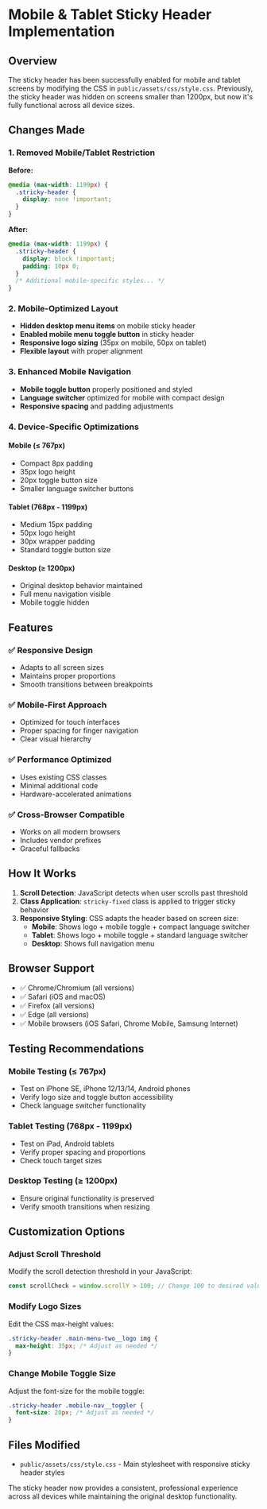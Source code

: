 # Mobile & Tablet Sticky Header Implementation

## Overview
The sticky header has been successfully enabled for mobile and tablet screens by modifying the CSS in `public/assets/css/style.css`. Previously, the sticky header was hidden on screens smaller than 1200px, but now it's fully functional across all device sizes.

## Changes Made

### 1. Removed Mobile/Tablet Restriction
**Before:**
```css
@media (max-width: 1199px) {
  .stricky-header {
    display: none !important;
  }
}
```

**After:**
```css
@media (max-width: 1199px) {
  .stricky-header {
    display: block !important;
    padding: 10px 0;
  }
  /* Additional mobile-specific styles... */
}
```

### 2. Mobile-Optimized Layout
- **Hidden desktop menu items** on mobile sticky header
- **Enabled mobile menu toggle button** in sticky header
- **Responsive logo sizing** (35px on mobile, 50px on tablet)
- **Flexible layout** with proper alignment

### 3. Enhanced Mobile Navigation
- **Mobile toggle button** properly positioned and styled
- **Language switcher** optimized for mobile with compact design
- **Responsive spacing** and padding adjustments

### 4. Device-Specific Optimizations

#### Mobile (≤ 767px)
- Compact 8px padding
- 35px logo height
- 20px toggle button size
- Smaller language switcher buttons

#### Tablet (768px - 1199px)
- Medium 15px padding
- 50px logo height
- 30px wrapper padding
- Standard toggle button size

#### Desktop (≥ 1200px)
- Original desktop behavior maintained
- Full menu navigation visible
- Mobile toggle hidden

## Features

### ✅ **Responsive Design**
- Adapts to all screen sizes
- Maintains proper proportions
- Smooth transitions between breakpoints

### ✅ **Mobile-First Approach**
- Optimized for touch interfaces
- Proper spacing for finger navigation
- Clear visual hierarchy

### ✅ **Performance Optimized**
- Uses existing CSS classes
- Minimal additional code
- Hardware-accelerated animations

### ✅ **Cross-Browser Compatible**
- Works on all modern browsers
- Includes vendor prefixes
- Graceful fallbacks

## How It Works

1. **Scroll Detection**: JavaScript detects when user scrolls past threshold
2. **Class Application**: `stricky-fixed` class is applied to trigger sticky behavior
3. **Responsive Styling**: CSS adapts the header based on screen size:
   - **Mobile**: Shows logo + mobile toggle + compact language switcher
   - **Tablet**: Shows logo + mobile toggle + standard language switcher
   - **Desktop**: Shows full navigation menu

## Browser Support
- ✅ Chrome/Chromium (all versions)
- ✅ Safari (iOS and macOS)
- ✅ Firefox (all versions)
- ✅ Edge (all versions)
- ✅ Mobile browsers (iOS Safari, Chrome Mobile, Samsung Internet)

## Testing Recommendations

### Mobile Testing (≤ 767px)
- Test on iPhone SE, iPhone 12/13/14, Android phones
- Verify logo size and toggle button accessibility
- Check language switcher functionality

### Tablet Testing (768px - 1199px)
- Test on iPad, Android tablets
- Verify proper spacing and proportions
- Check touch target sizes

### Desktop Testing (≥ 1200px)
- Ensure original functionality is preserved
- Verify smooth transitions when resizing

## Customization Options

### Adjust Scroll Threshold
Modify the scroll detection threshold in your JavaScript:
```javascript
const scrollCheck = window.scrollY > 100; // Change 100 to desired value
```

### Modify Logo Sizes
Edit the CSS max-height values:
```css
.stricky-header .main-menu-two__logo img {
  max-height: 35px; /* Adjust as needed */
}
```

### Change Mobile Toggle Size
Adjust the font-size for the mobile toggle:
```css
.stricky-header .mobile-nav__toggler {
  font-size: 20px; /* Adjust as needed */
}
```

## Files Modified
- `public/assets/css/style.css` - Main stylesheet with responsive sticky header styles

The sticky header now provides a consistent, professional experience across all devices while maintaining the original desktop functionality.
